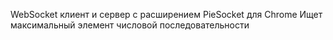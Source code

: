 WebSocket клиент и сервер с расширением PieSocket для Chrome
Ищет максимальный элемент числовой последовательности
